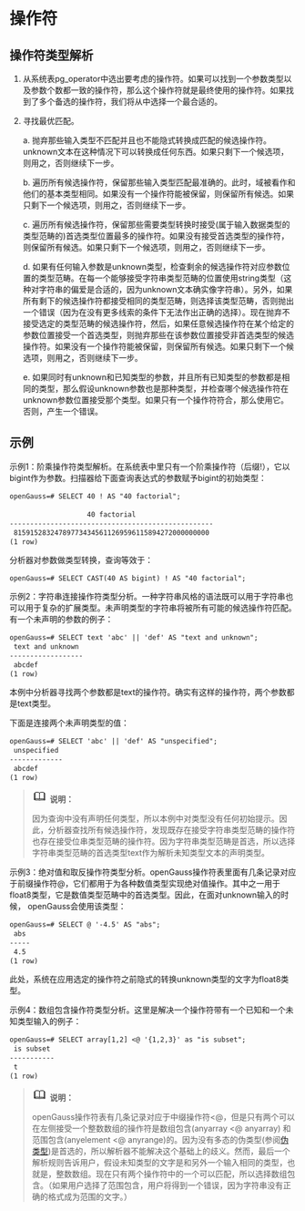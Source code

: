 # 操作符<a name="ZH-CN_TOPIC_0289900672"></a>

## 操作符类型解析<a name="zh-cn_topic_0283137550_zh-cn_topic_0237122008_zh-cn_topic_0059778242_seea12beab1954749bad838953810aa71"></a>

1.  从系统表pg\_operator中选出要考虑的操作符。如果可以找到一个参数类型以及参数个数都一致的操作符，那么这个操作符就是最终使用的操作符。如果找到了多个备选的操作符，我们将从中选择一个最合适的。
2.  寻找最优匹配。

    a.  抛弃那些输入类型不匹配并且也不能隐式转换成匹配的候选操作符。unknown文本在这种情况下可以转换成任何东西。如果只剩下一个候选项，则用之，否则继续下一步。

    b.  遍历所有候选操作符，保留那些输入类型匹配最准确的。此时，域被看作和他们的基本类型相同。如果没有一个操作符能被保留，则保留所有候选。如果只剩下一个候选项，则用之，否则继续下一步。

    c.  遍历所有候选操作符，保留那些需要类型转换时接受\(属于输入数据类型的类型范畴的\)首选类型位置最多的操作符。如果没有接受首选类型的操作符，则保留所有候选。如果只剩下一个候选项，则用之，否则继续下一步。

    d.  如果有任何输入参数是unknown类型，检查剩余的候选操作符对应参数位置的类型范畴。在每一个能够接受字符串类型范畴的位置使用string类型（这种对字符串的偏爱是合适的，因为unknown文本确实像字符串）。另外，如果所有剩下的候选操作符都接受相同的类型范畴，则选择该类型范畴，否则抛出一个错误（因为在没有更多线索的条件下无法作出正确的选择）。现在抛弃不接受选定的类型范畴的候选操作符，然后，如果任意候选操作符在某个给定的参数位置接受一个首选类型，则抛弃那些在该参数位置接受非首选类型的候选操作符。如果没有一个操作符能被保留，则保留所有候选。如果只剩下一个候选项，则用之，否则继续下一步。

    e.  如果同时有unknown和已知类型的参数，并且所有已知类型的参数都是相同的类型，那么假设unknown参数也是那种类型，并检查哪个候选操作符在unknown参数位置接受那个类型。如果只有一个操作符符合，那么使用它。否则，产生一个错误。


## 示例<a name="zh-cn_topic_0283137550_zh-cn_topic_0237122008_zh-cn_topic_0059778242_sf97102106fb1409c84eb71bd5d69dc11"></a>

示例1：阶乘操作符类型解析。在系统表中里只有一个阶乘操作符（后缀!），它以bigint作为参数。扫描器给下面查询表达式的参数赋予bigint的初始类型：

```
openGauss=# SELECT 40 ! AS "40 factorial";

                   40 factorial
--------------------------------------------------
 815915283247897734345611269596115894272000000000
(1 row)
```

分析器对参数做类型转换，查询等效于：

```
openGauss=# SELECT CAST(40 AS bigint) ! AS "40 factorial";
```

示例2：字符串连接操作符类型分析。一种字符串风格的语法既可以用于字符串也可以用于复杂的扩展类型。未声明类型的字符串将被所有可能的候选操作符匹配。有一个未声明的参数的例子：

```
openGauss=# SELECT text 'abc' || 'def' AS "text and unknown";
 text and unknown
------------------
 abcdef
(1 row)
```

本例中分析器寻找两个参数都是text的操作符。确实有这样的操作符，两个参数都是text类型。

下面是连接两个未声明类型的值：

```
openGauss=# SELECT 'abc' || 'def' AS "unspecified";
 unspecified
-------------
 abcdef
(1 row)
```

>![](public_sys-resources/icon-note.png) **说明：**
>
>因为查询中没有声明任何类型，所以本例中对类型没有任何初始提示。因此，分析器查找所有候选操作符，发现既存在接受字符串类型范畴的操作符也存在接受位串类型范畴的操作符。因为字符串类型范畴是首选，所以选择字符串类型范畴的首选类型text作为解析未知类型文本的声明类型。

示例3：绝对值和取反操作符类型分析。openGauss操作符表里面有几条记录对应于前缀操作符@，它们都用于为各种数值类型实现绝对值操作。其中之一用于float8类型，它是数值类型范畴中的首选类型。因此，在面对unknown输入的时候， openGauss会使用该类型：

```
openGauss=# SELECT @ '-4.5' AS "abs";
 abs
-----
 4.5
(1 row)
```

此处，系统在应用选定的操作符之前隐式的转换unknown类型的文字为float8类型。

示例4：数组包含操作符类型分析。这里是解决一个操作符带有一个已知和一个未知类型输入的例子：

```
openGauss=# SELECT array[1,2] <@ '{1,2,3}' as "is subset";
 is subset
-----------
 t
(1 row)
```

>![](public_sys-resources/icon-note.png) **说明：**
>
>openGauss操作符表有几条记录对应于中缀操作符<@，但是只有两个可以在左侧接受一个整数数组的操作符是数组包含\(anyarray <@ anyarray\) 和范围包含\(anyelement <@ anyrange\)的。因为没有多态的伪类型\(参阅[伪类型](伪类型.md)\)是首选的，所以解析器不能解决这个基础上的歧义。然而，最后一个解析规则告诉用户，假设未知类型的文字是和另外一个输入相同的类型，也就是，整数数组。现在只有两个操作符中的一个可以匹配，所以选择数组包含。（如果用户选择了范围包含，用户将得到一个错误，因为字符串没有正确的格式成为范围的文字。）
